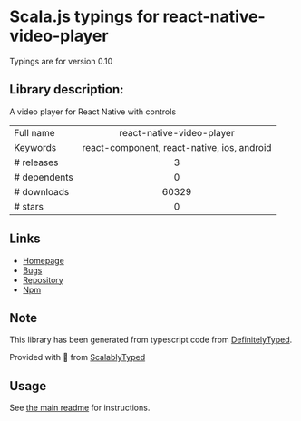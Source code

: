 
# Scala.js typings for react-native-video-player

Typings are for version 0.10

## Library description:
A video player for React Native with controls

|                    |                 |
| ------------------ | :-------------: |
| Full name          | react-native-video-player |
| Keywords           | react-component, react-native, ios, android |
| # releases         | 3 |
| # dependents       | 0 |
| # downloads        | 60329 |
| # stars            | 0 |

## Links
- [Homepage](https://github.com/cornedor/react-native-video-player#readme)
- [Bugs](https://github.com/cornedor/react-native-video-player/issues)
- [Repository](https://github.com/cornedor/react-native-video-player)
- [Npm](https://www.npmjs.com/package/react-native-video-player)
    


## Note
This library has been generated from typescript code from [DefinitelyTyped](https://definitelytyped.org).

Provided with :purple_heart: from [ScalablyTyped](https://github.com/oyvindberg/ScalablyTyped)

## Usage
See [the main readme](../../readme.md) for instructions.


